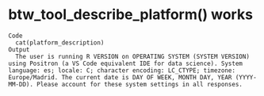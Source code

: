 # btw_tool_describe_platform() works

    Code
      cat(platform_description)
    Output
      The user is running R VERSION on OPERATING SYSTEM (SYSTEM VERSION) using Positron (a VS Code equivalent IDE for data science). System language: es; locale: C; character encoding: LC_CTYPE; timezone: Europe/Madrid. The current date is DAY OF WEEK, MONTH DAY, YEAR (YYYY-MM-DD). Please account for these system settings in all responses.


